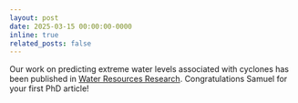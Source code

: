 ```yaml
---
layout: post
date: 2025-03-15 00:00:00-0000
inline: true
related_posts: false
---
```


Our work on predicting extreme water levels associated with cyclones has been published in <a href="https://doi.org/10.1029/2024WR039054">Water Resources Research</a>. Congratulations Samuel for your first PhD article!